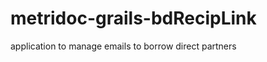metridoc-grails-bdRecipLink
===========================

application to manage emails to borrow direct partners
